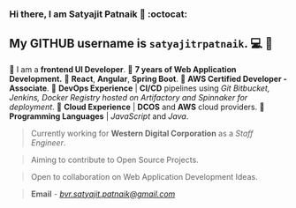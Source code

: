 ### Hi there, I am Satyajit Patnaik 👋 :octocat:
## My GITHUB username is `satyajitrpatnaik`. :computer: :bearded_person:

:small_blue_diamond: I am a **frontend UI Developer**.
:small_blue_diamond: **7 years of Web Application Development.**
:small_blue_diamond: **React**, **Angular**, **Spring Boot**.
:small_blue_diamond: **AWS Certified Developer - Associate**.
:small_blue_diamond: **DevOps Experience** | **CI/CD** pipelines using *Git Bitbucket, Jenkins, Docker Registry hosted on Artifactory and Spinnaker for deployment*.
:small_blue_diamond: **Cloud Experience** | **DCOS** and **AWS** cloud providers.
:small_blue_diamond: **Programming Languages** | *JavaScript* and *Java*.

> Currently working for **Western Digital Corporation** as a *Staff Engineer*.

> Aiming to contribute to Open Source Projects.

> Open to collaboration on Web Application Development Ideas.

> **Email** - *bvr.satyajit.patnaik@gmail.com*

